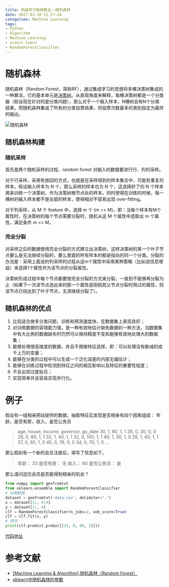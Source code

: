 ```yaml
---
title: 机器学习常用算法——随机森林
date: 2017-01-10 21:27:24
categories: Machine Learning
tags:
- Python
- Algorithm
- Machine Learning
- scikit-learn
- RandomForestClassifier
---
```


# 随机森林


随机森林（Random Forest，简称RF），通过集成学习的思想将多棵决策树集成的一种算法，它的基本单元是[决策树](https://lz5z.com/%E6%9C%BA%E5%99%A8%E5%AD%A6%E4%B9%A0%E5%B8%B8%E7%94%A8%E7%AE%97%E6%B3%95%E2%80%94%E5%86%B3%E7%AD%96%E6%A0%91/)。从直观角度来解释，每棵决策树都是一个分类器（假设现在针对的是分类问题），那么对于一个输入样本，N棵树会有N个分类结果。而随机森林集成了所有的分类投票结果，将投票次数最多的类别指定为最终的输出。

<img src="/assets/img/randforest.png" alt="随机森林">
<!-- more -->

## 随机森林构建

### 随机采样

首先是两个随机采样的过程，random forest 对输入的数据要进行行、列的采样。

对于行采样，采用有放回的方式，也就是在采样得到的样本集合中，可能有重复的样本。假设输入样本为 N 个，那么采样的样本也为 N 个，这选择好了的 N 个样本用来训练一个决策树，作为决策树根节点处的样本，同时使得在训练的时候，每一棵树的输入样本都不是全部的样本，使得相对不容易出现 over-fitting。

对于列采样，从 M 个 feature 中，选择 m 个 (m << M)，即：当每个样本有M个属性时，在决策树的每个节点需要分裂时，随机从这 M 个属性中选取出 m 个属性，满足条件 m << M。
 
### 完全分裂

对采样之后的数据使用完全分裂的方式建立出决策树，这样决策树的某一个叶子节点要么是无法继续分裂的，要么里面的所有样本的都是指向的同一个分类。分裂的办法是：采用上面说的列采样的过程从这m个属性中采用某种策略（比如说信息增益）来选择1个属性作为该节点的分裂属性。

决策树形成过程中每个节点都要按完全分裂的方式来分裂，一直到不能够再分裂为止（如果下一次该节点选出来的那一个属性是刚刚其父节点分裂时用过的属性，则该节点已经达到了叶子节点，无须继续分裂了）。

## 随机森林的优点

1. 比较适合做多分类问题，训练和预测速度快，在数据集上表现良好；
2. 对训练数据的容错能力强，是一种有效地估计缺失数据的一种方法，当数据集中有大比例的数据缺失时仍然可以保持精度不变和能够有效地处理大的数据集；
3. 能够处理很高维度的数据，并且不用做特征选择，即：可以处理没有删减的成千上万的变量；
4. 能够在分类的过程中可以生成一个泛化误差的内部无偏估计；
5. 能够在训练过程中检测到特征之间的相互影响以及特征的重要性程度；
6. 不会出现过度拟合；
7. 实现简单并且容易实现并行化。

# 例子

假设有一组相亲网站提供的数据，抽取特征后发现是否相亲有四个因素组成： 年龄，是否有房，收入，是否公务员
> age, house, income, governor, go_date
30, 1, 80, 1, 1
28, 0, 30, 0, 0
29, 0, 80, 1, 1
32, 1, 40, 1, 1
32, 0, 100, 1, 1
40, 1, 30, 1, 0
28, 1, 40, 1, 1
57, 0, 80, 1, 0
45, 0, 78, 0, 0
34, 0, 70, 1, 0
...

那么假如有一个新的会员注册后，填写了信息如下，
>年龄： 33
是否有房： 无
收入： 80
是否公务员： 是

那么请问这位会员是否能得到相亲的机会？

```python
from numpy import genfromtxt
from sklearn.ensemble import RandomForestClassifier
# 加载数据
dataset = genfromtxt('data.csv', delimiter=",")
x = dataset[1:, 0:4]
y = dataset[1:, 4]
clf = RandomForestClassifier(n_jobs=2, oob_score=True)
clf = clf.fit(x, y)
# 预测
print(clf.predict_proba([[33, 0, 80, 1]]))
```

[代码地址](https://github.com/Leo555/scikit-learn_demo/tree/master/06Random_Forest)

# 参考文献
- [[Machine Learning & Algorithm] 随机森林（Random Forest）](http://www.cnblogs.com/maybe2030/p/4585705.html)
- [sklearn中随机森林的参数](http://blog.csdn.net/u011301133/article/details/52562874)
